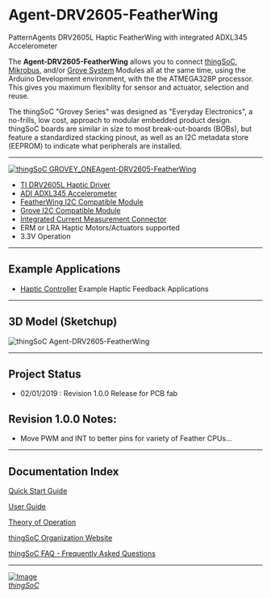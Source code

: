 # Agent-DRV2605-FeatherWing

PatternAgents DRV2605L Haptic FeatherWing with integrated ADXL345 Accelerometer

The **Agent-DRV2605-FeatherWing** allows you to connect [thingSoC](http://thingsoc.github.io/), [Mikrobus](http://www.mikroe.com/mikrobus/), 
and/or [Grove System](http://www.seeedstudio.com/blog/2016/03/09/tutorial-intro-to-grove-connectors-for-arduinoraspberry-pi-projects/) 
Modules all at the same time, using the Arduino Development environment, with the the ATMEGA328P processor.
This gives you maximum flexiblity for sensor and actuator, selection and reuse. 

The thingSoC "Grovey Series" was designed as "Everyday Electronics", a no-frills, low cost, approach to modular embedded product design.
thingSoC boards are similar in size to most break-out-boards (BOBs), but feature a standardized stacking pinout, as well as an I2C metadata store (EEPROM)
to indicate what peripherals are installed.

---------------------------------------

[![thingSoC GROVEY_ONE](https://github.com/thingSoC/Agent-DRV2605-FeatherWing/blob/master/Agent-DRV2605-FeatherWing/images/Agent-DRV2605-FeatherWing_top.png?raw=true)Agent-DRV2605-FeatherWing](https://github.com/thingSoC/Agent-DRV2605-FeatherWing/)


* [TI DRV2605L Haptic Driver](http://www.ti.com/lit/ds/symlink/drv2605l.pdf)
* [ADI ADXL345 Accelerometer](https://www.analog.com/media/en/technical-documentation/data-sheets/adxl345.pdf)
* [FeatherWing I2C Compatible Module](https://learn.adafruit.com/adafruit-feather/feather-specification)
* [Grove I2C Compatible Module](http://wiki.seeedstudio.com/Grove_System/)
* [Integrated Current Measurement Connector](https://www.adafruit.com/product/3650)
* ERM or LRA Haptic Motors/Actuators supported
* 3.3V Operation

---------------------------------------
## Example Applications

* [Haptic Controller](https://www.precisionmicrodrives.com/haptic-feedback/example-haptic-feedback-applications/) Example Haptic Feedback Applications

---------------------------------------
## 3D Model (Sketchup)

![thingSoC Agent-DRV2605-FeatherWing](https://raw.githubusercontent.com/thingSoC/Agent-DRV2605-FeatherWing/master/Agent-DRV2605-FeatherWing/images/Agent-DRV2605-FeatherWing_iso.png)


---------------------------------------
## Project Status

* 02/01/2019 : Revision 1.0.0 Release for PCB fab

## Revision 1.0.0 Notes: ##

* Move PWM and INT to better pins for variety of Feather CPUs...

---------------------------------------

## Documentation Index <a name="documentation_index"/>

[Quick Start Guide](https://github.com/thingSoC/Agent-DRV2605-FeatherWing/blob/master/Agent-DRV2605-FeatherWing/docs/QuickStart.md)

[User Guide](https://github.com/thingSoC/Agent-DRV2605-FeatherWing/blob/master/Agent-DRV2605-FeatherWing/docs/UserGuide.md)

[Theory of Operation](https://github.com/thingSoC/Agent-DRV2605-FeatherWing/blob/master/Agent-DRV2605-FeatherWing/docs/TheoryOfOperation.md)

[thingSoC Organization Website](http://thingSoC.github.io)

[thingSoC FAQ - Frequently Asked Questions](http://thingsoc.github.io/support/faq.html)

---------------------------------------

[![Image](http://thingsoc.github.io/img/projects/thingSoC/thingSoC_thumb.png?raw=true)  
*thingSoC*](http://thingsoc.github.io) 
 
